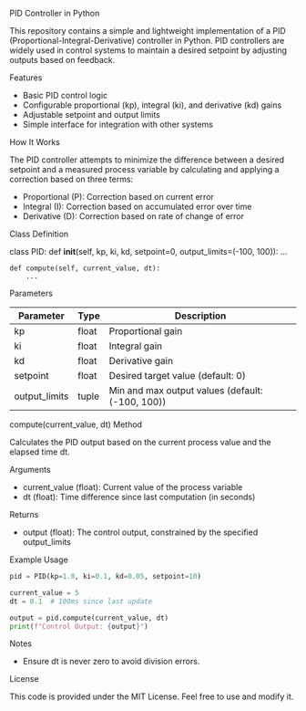 PID Controller in Python

This repository contains a simple and lightweight implementation of a PID (Proportional-Integral-Derivative) controller in Python. PID controllers are widely used in control systems to maintain a desired setpoint by adjusting outputs based on feedback.

Features
 - Basic PID control logic
 - Configurable proportional (kp), integral (ki), and derivative (kd) gains
 - Adjustable setpoint and output limits
 - Simple interface for integration with other systems

How It Works

The PID controller attempts to minimize the difference between a desired setpoint and a measured process variable by calculating and applying a correction based on three terms:
 - Proportional (P): Correction based on current error
 - Integral (I): Correction based on accumulated error over time
 - Derivative (D): Correction based on rate of change of error

Class Definition

class PID:
    def __init__(self, kp, ki, kd, setpoint=0, output_limits=(-100, 100)):
        ...
    
    def compute(self, current_value, dt):
        ...

Parameters

| Parameter | Type | Description |
|---|---|---|
| kp |	float |	Proportional gain |
| ki |	float |	Integral gain |
| kd |	float |	Derivative gain |
| setpoint | float |	Desired target value (default: 0) |
| output_limits | tuple |	Min and max output values (default: (-100, 100)) |

compute(current_value, dt) Method

Calculates the PID output based on the current process value and the elapsed time dt.

Arguments
 - current_value (float): Current value of the process variable
 - dt (float): Time difference since last computation (in seconds)

Returns
 - output (float): The control output, constrained by the specified output_limits

Example Usage

```python
pid = PID(kp=1.0, ki=0.1, kd=0.05, setpoint=10)

current_value = 5
dt = 0.1  # 100ms since last update

output = pid.compute(current_value, dt)
print(f"Control Output: {output}")
```

Notes
 - Ensure dt is never zero to avoid division errors.

License

This code is provided under the MIT License. Feel free to use and modify it.